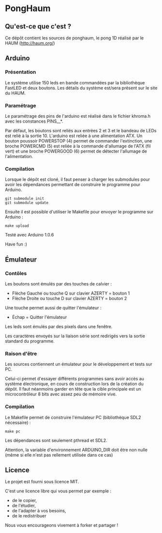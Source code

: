 # PongHaum

## Qu'est-ce que c'est ?

Ce dépôt contient les sources de ponghaum, le pong 1D réalisé par le HAUM (http://haum.org/)

## Arduino

### Présentation

Le système utilise 150 leds en bande commandées par la bibliothèque FastLED et deux boutons. Les détails du système est/sera présent sur le site du HAUM.

### Paramétrage

Le paramétrage des pins de l'arduino est réalisé dans le fichier khroma.h avec les constances PINS__*.

Par défaut, les boutons sont reliés aux entrées 2 et 3 et le bandeau de LEDs est relié à la sortie 10.
L'arduino est reliée à une alimentation ATX. Un bouton poussoir POWERSTOP (4) permet de commander l'extinction, une broche POWERCMD (5) est reliée à la commande d'allumage de l'ATX (fil vert) et une broche POWERGOOD (6) permet de détecter l'allumage de l'alimentation.

### Compilation

Lorsque le dépôt est cloné, il faut penser à charger les submodules pour avoir les dépendances permettant de construire le programme pour Arduino.

```
git submodule init
git submodule update
```

Ensuite il est possible d'utiliser le Makefile pour envoyer le programme sur Arduino :

```
make upload
```

Testé avec Arduino 1.0.6

Have fun :)

## Émulateur

### Contôles

Les boutons sont émulés par des touches de calvier :

 - Flèche Gauche ou touche Q sur clavier AZERTY = bouton 1
 - Flèche Droite ou touche D sur clavier AZERTY = bouton 2

Une touche permet aussi de quitter l'émulateur :

 - Échap = Quitter l'émulateur

Les leds sont émulés par des pixels dans une fenêtre.

Les caractères envoyés sur la liaison série sont redirigés vers la sortie standard du programme.

### Raison d'être

Les sources contiennent un émulateur pour le développement et tests sur PC.

Celui-ci permet d'essayer différents programmes sans avoir accès au système électronique, en cours de construction lors de la création du dépôt.
Il faut néanmoins garder en tête que la cible principale est un microcontrôleur 8 bits avec assez peu de mémoire vive.

### Compilation

Le Makefile permet de construire l'émulateur PC (bibliothèque SDL2 nécessaire) :

```
make pc
```

Les dépendances sont seulement pthread et SDL2.

Attention, la variable d'environnement ARDUINO_DIR doit être non nulle (même si elle n'est pas rellement utilisée dans ce cas)

## Licence

Le projet est fourni sous licence MIT.

C'est une licence libre qui vous permet par exemple :
 - de le copier,
 - de l'étudier,
 - de l'adapter à vos besoins,
 - de le redistribuer

Nous vous encourageons vivement à forker et partager !
